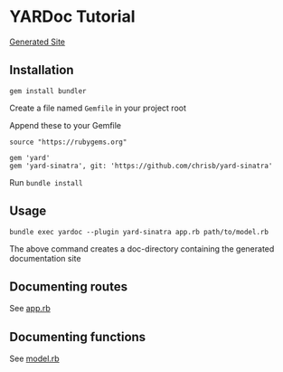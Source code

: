 # YARDoc Tutorial

[Generated Site](https://itggot.github.io/yardoc-sinatra-guide/docs/top-level-namespace.html)

## Installation
`gem install bundler`

Create a file named `Gemfile` in your project root

Append these to your Gemfile

```Gemfile
source "https://rubygems.org"

gem 'yard'
gem 'yard-sinatra', git: 'https://github.com/chrisb/yard-sinatra'
```


Run `bundle install`

## Usage

`bundle exec yardoc --plugin yard-sinatra app.rb path/to/model.rb`

The above command creates a doc-directory containing the generated documentation site

## Documenting routes
See [app.rb](./app.rb)

## Documenting functions
See [model.rb](./model/model.rb)

